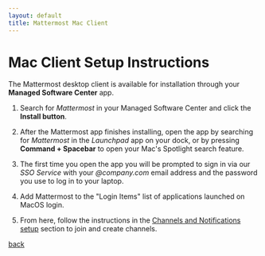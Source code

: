 ```yaml
---
layout: default
title: Mattermost Mac Client
---
```


# Mac Client Setup Instructions

The Mattermost desktop client is available for installation through your **Managed Software Center** app.

1. Search for *Mattermost* in your Managed Software Center and click the **Install button**.

2. After the Mattermost app finishes installing, open the app by searching for *Mattermost* in the *Launchpad* app on your dock, or by pressing **Command + Spacebar** to open your Mac's Spotlight search feature.

3. The first time you open the app you will be prompted to sign in via our _SSO Service_ with your *@company.com* email address and the password you use to log in to your laptop.

4. Add Mattermost to the "Login Items" list of applications launched on MacOS login.

5. From here, follow the instructions in the [Channels and Notifications setup](channels_notifications) section to join and create channels.

[back](./)
